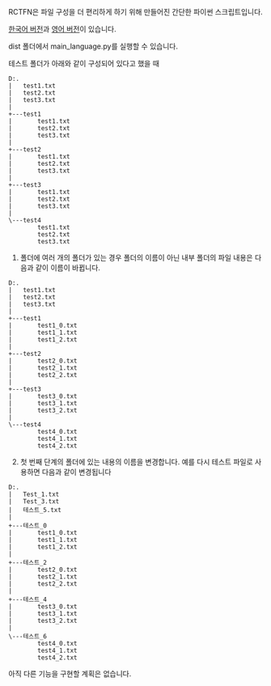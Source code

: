 RCTFN은 파일 구성을 더 편리하게 하기 위해 만들어진 간단한 파이썬 스크립트입니다.

[한국어 버전]()과 [영어 버전]()이 있습니다.

dist 폴더에서 main_language.py를 실행할 수 있습니다.

테스트 폴더가 아래와 같이 구성되어 있다고 했을 때

```
D:.
|   test1.txt
|   test2.txt
|   test3.txt
|
+---test1
|       test1.txt
|       test2.txt
|       test3.txt
|
+---test2
|       test1.txt
|       test2.txt
|       test3.txt
|
+---test3
|       test1.txt
|       test2.txt
|       test3.txt
|
\---test4
        test1.txt
        test2.txt
        test3.txt
```

1. 폴더에 여러 개의 폴더가 있는 경우 폴더의 이름이 아닌 내부 폴더의 파일 내용은 다음과 같이 이름이 바뀝니다.

```
D:.
|   test1.txt
|   test2.txt
|   test3.txt
|
+---test1
|       test1_0.txt
|       test1_1.txt
|       test1_2.txt
|
+---test2
|       test2_0.txt
|       test2_1.txt
|       test2_2.txt
|
+---test3
|       test3_0.txt
|       test3_1.txt
|       test3_2.txt
|
\---test4
        test4_0.txt
        test4_1.txt
        test4_2.txt
```

2. 첫 번째 단계의 폴더에 있는 내용의 이름을 변경합니다. 예를 다시 테스트 파일로 사용하면 다음과 같이 변경됩니다

```
D:.
|   Test_1.txt
|   Test_3.txt
|   테스트_5.txt
|
+---테스트_0
|       test1_0.txt
|       test1_1.txt
|       test1_2.txt
|
+---테스트_2
|       test2_0.txt
|       test2_1.txt
|       test2_2.txt
|
+---테스트_4
|       test3_0.txt
|       test3_1.txt
|       test3_2.txt
|
\---테스트_6
        test4_0.txt
        test4_1.txt
        test4_2.txt
```

아직 다른 기능을 구현할 계획은 없습니다.